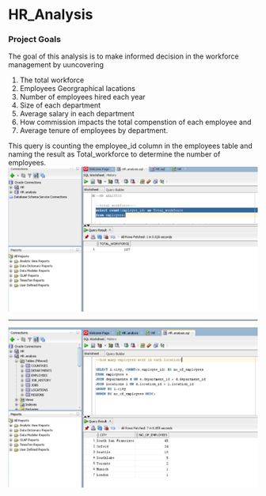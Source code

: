# HR_Analysis

### Project Goals
The goal of this analysis is to make informed decision in the workforce management by uuncovering
1. The total workforce
2. Employees Georgraphical lacations
3. Number of employees hired each year
4. Size of each department
5. Average salary in each department
6. How commission impacts the total compenstion of each employee and
7. Average tenure of employees by department.


This query is counting the employee_id column in the employees table and naming the result as Total_workforce to determine the number of employees.
![Total Workforce](https://github.com/Emmanuel-Onu/HR_Analysis/blob/main/total%20workforce.jpg)

---

![Number of employees working in each location](https://github.com/Emmanuel-Onu/HR_Analysis/blob/main/no%20of%20emp%20working%20in%20each%20location.jpg)



